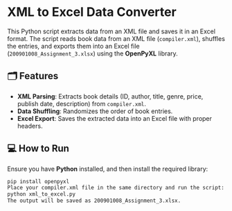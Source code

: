 # XML to Excel Data Converter

This Python script extracts data from an XML file and saves it in an Excel format. The script reads book data from an XML file (`compiler.xml`), shuffles the entries, and exports them into an Excel file (`200901008_Assignment_3.xlsx`) using the **OpenPyXL** library.

## 🗂️ Features

- **XML Parsing**: Extracts book details (ID, author, title, genre, price, publish date, description) from `compiler.xml`.
- **Data Shuffling**: Randomizes the order of book entries.
- **Excel Export**: Saves the extracted data into an Excel file with proper headers.

## 💻 How to Run

Ensure you have **Python** installed, and then install the required library:

```bash
pip install openpyxl
Place your compiler.xml file in the same directory and run the script:
python xml_to_excel.py
The output will be saved as 200901008_Assignment_3.xlsx.
